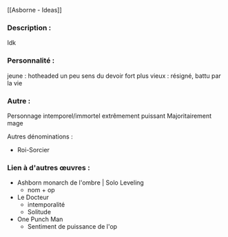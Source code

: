 [[Asborne - Ideas]]

### Description :
Idk

### Personnalité :
jeune : hotheaded un peu
sens du devoir fort
plus vieux : résigné, battu par la vie

### Autre :
Personnage intemporel/immortel extrêmement puissant
Majoritairement mage

Autres dénominations :
- Roi-Sorcier

### Lien à d'autres œuvres :
- Ashborn monarch de l'ombre | Solo Leveling
	- nom + op
- Le Docteur
	- intemporalité
	- Solitude
- One Punch Man
	- Sentiment de puissance de l'op